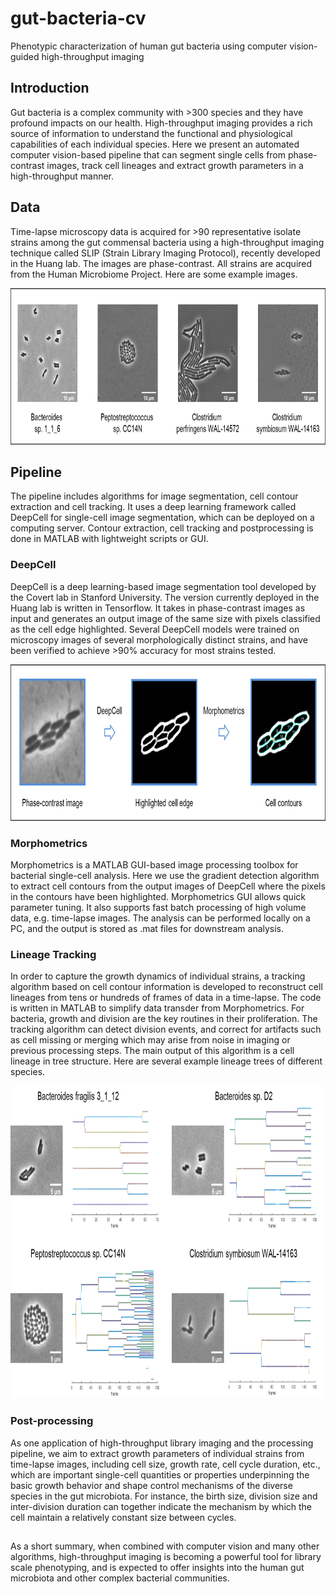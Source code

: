# gut-bacteria-cv
Phenotypic characterization of human gut bacteria using computer vision-guided high-throughput imaging

## Introduction
Gut bacteria is a complex community with >300 species and they have profound impacts on our health. High-throughput imaging provides a rich source of information to understand the functional and physiological capabilities of each individual species. Here we present an automated computer vision-based pipeline that can segment single cells from phase-contrast images, track cell lineages and extract growth parameters in a high-throughput manner.

## Data
Time-lapse microscopy data is acquired for >90 representative isolate strains among the gut commensal bacteria using a high-throughput imaging technique called SLIP (Strain Library Imaging Protocol), recently developed in the Huang lab. The images are phase-contrast. All strains are acquired from the Human Microbiome Project. Here are some example images.

<div align=center><img height="250" src="https://github.com/jsun-bioe/gut-bacteria-cv/blob/main/data/example/species.png"/></div>

## Pipeline
The pipeline includes algorithms for image segmentation, cell contour extraction and cell tracking. It uses a deep learning framework called DeepCell for single-cell image segmentation, which can be deployed on a computing server. Contour extraction, cell tracking and postprocessing is done in MATLAB with lightweight scripts or GUI.

### DeepCell
DeepCell is a deep learning-based image segmentation tool developed by the Covert lab in Stanford University. The version currently deployed in the Huang lab is written in Tensorflow. It takes in phase-contrast images as input and generates an output image of the same size with pixels classified as the cell edge highlighted. Several DeepCell models were trained on microscopy images of several morphologically distinct strains, and have been verified to achieve >90% accuracy for most strains tested.

<div align=center><img height="250" src="https://github.com/jsun-bioe/gut-bacteria-cv/blob/main/data/example/deepcell.png"/></div>

### Morphometrics
Morphometrics is a MATLAB GUI-based image processing toolbox for bacterial single-cell analysis. Here we use the gradient detection algorithm to extract cell contours from the output images of DeepCell where the pixels in the contours have been highlighted. Morphometrics GUI allows quick parameter tuning. It also supports fast batch processing of high volume data, e.g. time-lapse images. The analysis can be performed locally on a PC, and the output is stored as .mat files for downstream analysis.

### Lineage Tracking
In order to capture the growth dynamics of individual strains, a tracking algorithm based on cell contour information is developed to reconstruct cell lineages from tens or hundreds of frames of data in a time-lapse. The code is written in MATLAB to simplify data transder from Morphometrics. For bacteria, growth and division are the key routines in their proliferation. The tracking algorithm can detect division events, and correct for artifacts such as cell missing or merging which may arise from noise in imaging or previous processing steps. The main output of this algorithm is a cell lineage in tree structure. Here are several example lineage trees of different species.

<div align=center><img height="500" src="https://github.com/jsun-bioe/gut-bacteria-cv/blob/main/data/example/tracking.png"/></div>

### Post-processing
As one application of high-throughput library imaging and the processing pipeline, we aim to extract growth parameters of individual strains from time-lapse images, including cell size, growth rate, cell cycle duration, etc., which are important single-cell quantities or properties underpinning the basic growth behavior and shape control mechanisms of the diverse species in the gut microbiota. For instance, the birth size, division size and inter-division duration can together indicate the mechanism by which the cell maintain a relatively constant size between cycles.

##
As a short summary, when combined with computer vision and many other algorithms, high-throughput imaging is becoming a powerful tool for library scale phenotyping, and is expected to offer insights into the human gut microbiota and other complex bacterial communities.
